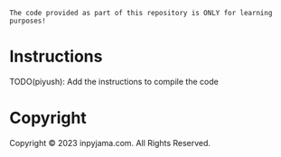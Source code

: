 ```
The code provided as part of this repository is ONLY for learning purposes!
```

# Instructions

TODO(piyush): Add the instructions to compile the code

# Copyright

Copyright © 2023 inpyjama.com. All Rights Reserved.
